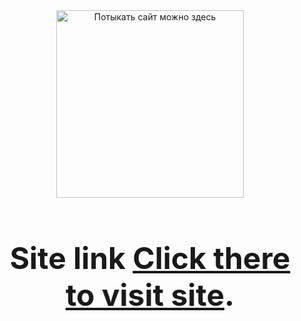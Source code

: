 
<div align="center">
  <a href="https://sisika-travel.netlify.app/">
    <img src="https://github.com/sisika0/Travel/assets/145484809/4e776c66-a293-4e37-8681-e1d09bf9213b" alt="Потыкать сайт можно здесь" width="300" height="300"/>
  </a>
 <h1 style="font-size: 48px;">Site link <a href="https://sisika-travel.netlify.app/">Click there to visit site</a>.</h1>
</div>
